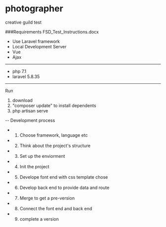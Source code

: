 # photographer
creative guild test

###Requirements
FSD_Test_Instructions.docx
* Use Laravel framework
* Local Development Server
* Vue
* Ajax 
---
- php 7.1
- laravel 5.8.35

---
Run
1. download
2. "composer update" to install dependents
3. php artisan serve

--
Development process
* 1. Choose framework, language etc
* 2. Think about the project's structure
* 3. Set up the enviorment 
* 4. Init the project 
* 5. Develope font end with css template chose
* 6. Develop back end to provide data and route 
* 7. Merge to get a pre-version
* 8. Connect the font end and back end
* 9. complete a version
